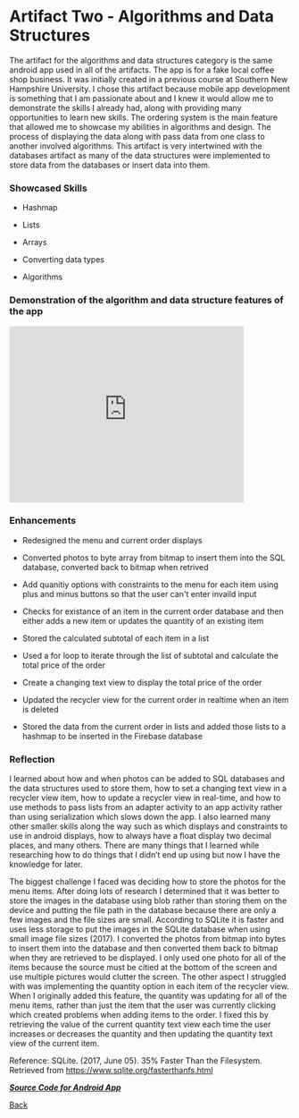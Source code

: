 # Artifact Two - Algorithms and Data Structures 

The artifact for the algorithms and data structures category is the same android app used in all of the artifacts. The app is for a fake local coffee shop business. It was initially created in a previous course at Southern New Hampshire University. I chose this artifact because mobile app development is something that I am passionate about and I knew it would allow me to demonstrate the skills I already had, along with providing many opportunities to learn new skills. The ordering system is the main feature that allowed me to showcase my abilities in algorithms and design. The process of displaying the data along with pass data from one class to another involved algorithms. This artifact is very intertwined with the databases artifact as many of the data structures were implemented to store data from the databases or insert data into them. 

### Showcased Skills

- Hashmap

- Lists

- Arrays

- Converting data types 

- Algorithms

### Demonstration of the algorithm and data structure features of the app

<iframe width="420" height="315" src="https://www.youtube.com/embed/lvSkIw2MLGM" frameborder="0" allowfullscreen></iframe>

### Enhancements 

- Redesigned the menu and current order displays

- Converted photos to byte array from bitmap to insert them into the SQL database, converted back to bitmap when retrived

- Add quanitiy options with constraints to the menu for each item using plus and minus buttons so that the user can't enter invaild input

- Checks for existance of an item in the current order database and then either adds a new item or updates the quantity of an existing item

- Stored the calculated subtotal of each item in a list

- Used a for loop to iterate through the list of subtotal and calculate the total price of the order

- Create a changing text view to display the total price of the order

- Updated the recycler view for the current order in realtime when an item is deleted

- Stored the data from the current order in lists and added those lists to a hashmap to be inserted in the Firebase database 

### Reflection

I learned about how and when photos can be added to SQL databases and the data structures used to store them, how to set a changing text view in a recycler view item, how to update a recycler view in real-time, and how to use methods to pass lists from an adapter activity to an app activity rather than using serialization which slows down the app. I also learned many other smaller skills along the way such as which displays and constraints to use in android displays, how to always have a float display two decimal places, and many others. There are many things that I learned while researching how to do things that I didn’t end up using but now I have the knowledge for later. 

The biggest challenge I faced was deciding how to store the photos for the menu items. After doing lots of research I determined that it was better to store the images in the database using blob rather than storing them on the device and putting the file path in the database because there are only a few images and the file sizes are small. According to SQLite it is faster and uses less storage to put the images in the SQLite database when using small image file sizes (2017). I converted the photos from bitmap into bytes to insert them into the database and then converted them back to bitmap when they are retrieved to be displayed. I only used one photo for all of the items because the source must be citied at the bottom of the screen and use multiple pictures would clutter the screen. The other aspect I struggled with was implementing the quantity option in each item of the recycler view. When I originally added this feature, the quantity was updating for all of the menu items, rather than just the item that the user was currently clicking which created problems when adding items to the order. I fixed this by retrieving the value of the current quantity text view each time the user increases or decreases the quantity and then updating the quantity text view of the current item.

Reference: SQLite. (2017, June 05). 35% Faster Than the Filesystem. Retrieved from https://www.sqlite.org/fasterthanfs.html

[***Source Code for Android App***](https://clarissaworrell.github.io/ArtifactThree)

[Back](https://clarissaworrell.github.io/)
